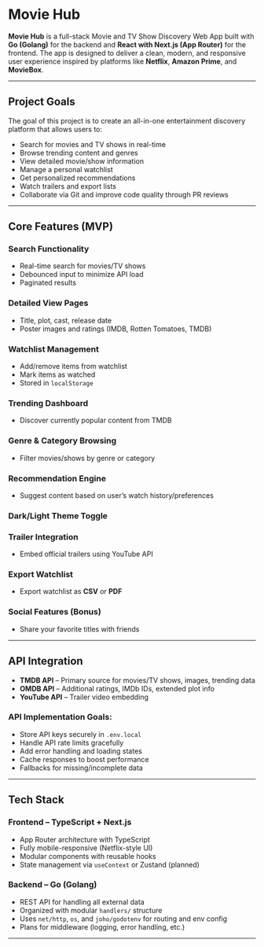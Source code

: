 #  Movie Hub

**Movie Hub** is a full-stack Movie and TV Show Discovery Web App built with **Go (Golang)** for the backend and **React with Next.js (App Router)** for the frontend. The app is designed to deliver a clean, modern, and responsive user experience inspired by platforms like **Netflix**, **Amazon Prime**, and **MovieBox**.

---

##  Project Goals

The goal of this project is to create an all-in-one entertainment discovery platform that allows users to:

- Search for movies and TV shows in real-time
- Browse trending content and genres
- View detailed movie/show information
- Manage a personal watchlist
- Get personalized recommendations
- Watch trailers and export lists
- Collaborate via Git and improve code quality through PR reviews

---

##  Core Features (MVP)

###  Search Functionality
- Real-time search for movies/TV shows
- Debounced input to minimize API load
- Paginated results

###  Detailed View Pages
- Title, plot, cast, release date
- Poster images and ratings (IMDB, Rotten Tomatoes, TMDB)

###  Watchlist Management
- Add/remove items from watchlist
- Mark items as watched
- Stored in `localStorage`

###  Trending Dashboard
- Discover currently popular content from TMDB

###  Genre & Category Browsing
- Filter movies/shows by genre or category

###  Recommendation Engine
- Suggest content based on user’s watch history/preferences

###  Dark/Light Theme Toggle

###  Trailer Integration
- Embed official trailers using YouTube API

###  Export Watchlist
- Export watchlist as **CSV** or **PDF**

###  Social Features (Bonus)
- Share your favorite titles with friends

---

##  API Integration

- **TMDB API** – Primary source for movies/TV shows, images, trending data
- **OMDB API** – Additional ratings, IMDb IDs, extended plot info
- **YouTube API** – Trailer video embedding

### API Implementation Goals:
- Store API keys securely in `.env.local`
- Handle API rate limits gracefully
- Add error handling and loading states
- Cache responses to boost performance
- Fallbacks for missing/incomplete data

---

##  Tech Stack

###  Frontend – TypeScript + Next.js
- App Router architecture with TypeScript
- Fully mobile-responsive (Netflix-style UI)
- Modular components with reusable hooks
- State management via `useContext` or Zustand (planned)

###  Backend – Go (Golang)
- REST API for handling all external data
- Organized with modular `handlers/` structure
- Uses `net/http`, `os`, and `joho/godotenv` for routing and env config
- Plans for middleware (logging, error handling, etc.)

---
